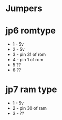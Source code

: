# Jumpers

# jp6 romtype

- 1 - 5v
- 2 - 5v
- 3 - pin 31 of rom
- 4 - pin 1 of rom
- 5 ??
- 6 ??

# jp7 ram type

- 1 - 5v
- 2 - pin 30 of ram
- 3 - ??
